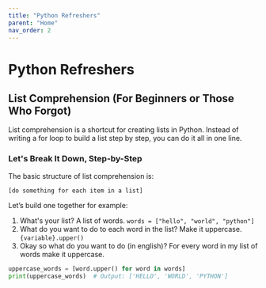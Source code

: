 ```yaml
---
title: "Python Refreshers"
parent: "Home"
nav_order: 2
---
```


# Python Refreshers

## List Comprehension (For Beginners or Those Who Forgot)
List comprehension is a shortcut for creating lists in Python. Instead of writing a for loop to build a list step by step, you can do it all in one line.

### Let's Break It Down, Step-by-Step
The basic structure of list comprehension is:

`[do something for each item in a list]`

Let’s build one together for example:
1. What's your list? A list of words.
`words = ["hello", "world", "python"]`
2. What do you want to do to each word in the list? Make it uppercase.
`{variable}.upper()`
3. Okay so what do you want to do (in english)? For every word in my list of words make it uppercase.
```python
uppercase_words = [word.upper() for word in words]
print(uppercase_words)  # Output: ['HELLO', 'WORLD', 'PYTHON']
```
